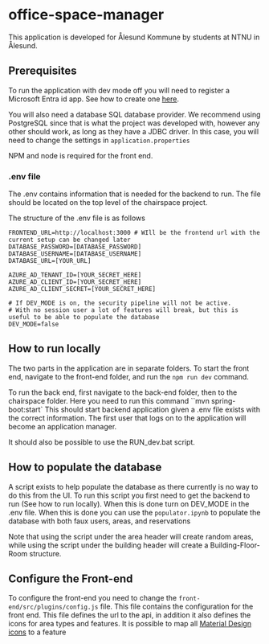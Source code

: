 # office-space-manager

This application is developed for Ålesund Kommune by students at NTNU in Ålesund.

## Prerequisites
To run the application with dev mode off you will need to register a Microsoft Entra id app. See how to create one [here](https://learn.microsoft.com/en-us/entra/identity-platform/quickstart-register-app).

You will also need a database SQL database provider. We recommend using PostgreSQL since that is what the project was developed with, however any other should work, as long as they have a JDBC driver. In this case, you will need to change the settings in `application.properties`

NPM and node is required for the front end.

### .env file
The .env contains information that is needed for the backend to run. The file should be located on the top level of the chairspace project.

The structure of the .env file is as follows
```.env
FRONTEND_URL=http://localhost:3000 # WIll be the frontend url with the current setup can be changed later
DATABASE_PASSWORD=[DATABASE_PASSWORD]
DATABASE_USERNAME=[DATABASE_USERNAME]
DATABASE_URL=[YOUR_URL]

AZURE_AD_TENANT_ID=[YOUR_SECRET_HERE]
AZURE_AD_CLIENT_ID=[YOUR_SECRET_HERE]
AZURE_AD_CLIENT_SECRET=[YOUR_SECRET_HERE]

# If DEV_MODE is on, the security pipeline will not be active.
# With no session user a lot of features will break, but this is useful to be able to populate the database
DEV_MODE=false
```
## How to run locally
The two parts in the application are in separate folders. To start the front end, navigate to the front-end folder, and run the `npm run dev` command.

To run the back end, first navigate to the back-end folder, then to the chairspace folder.
Here you need to run this command ``mvn spring-boot:start` This should start backend application given a .env file exists with the correct information.
The first user that logs on to the application will become an application manager.

It should also be possible to use the RUN_dev.bat script.

## How to populate the database

A script exists to help populate the database as there currently is no way to do this from the UI. To run this script you first need to get the backend to run (See how to run locally). When this is done turn on DEV_MODE in the .env file. When this is done you can use the `populator.ipynb` to populate the database with both faux users, areas, and reservations

Note that using the script under the area header will create random areas, while using the script under the building header will create a Building-Floor-Room structure.

## Configure the Front-end
To configure the front-end you need to change the `front-end/src/plugins/config.js` file. This file contains the configuration for the front end. This file defines the url to the api, in addition it also defines the icons for area types and features. It is possible to map all [Material Design icons](https://fonts.google.com/icons) to a feature